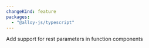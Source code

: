 ```yaml
---
changeKind: feature
packages:
  - "@alloy-js/typescript"
---
```


Add support for rest parameters in function components